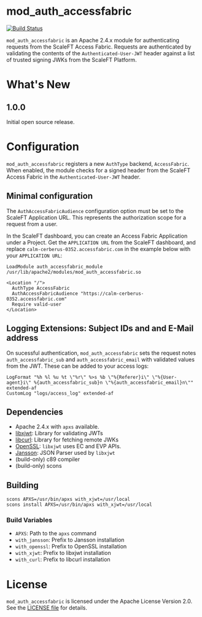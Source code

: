 # mod_auth_accessfabric

[![Build Status](https://travis-ci.org/ScaleFT/mod_auth_accessfabric.svg?branch=master)](https://travis-ci.org/ScaleFT/mod_auth_accessfabric)

`mod_auth_accessfabric` is an Apache 2.4.x module for authenticating requests from the ScaleFT Access Fabric.  Requests are authenticated by validating the contents of the `Authenticated-User-JWT` header against a list of trusted signing JWKs from the ScaleFT Platform.

# What's New

## 1.0.0

Initial open source release.

# Configuration

`mod_auth_accessfabric` registers a new `AuthType` backend, `AccessFabric`.  When enabled, the module checks for a signed header from the ScaleFT Access Fabric in the `Authenticated-User-JWT` header.

## Minimal configuration

The `AuthAccessFabricAudience` configuration option must be set to the ScaleFT Application URL.  This represents the authorization scope for a request from a user.

In the ScaleFT dashboard, you can create an Access Fabric Application under a Project. Get the `APPLICATION URL` from the ScaleFT dashboard, and replace `calm-cerberus-0352.accessfabric.com` in the example below with your `APPLICATION URL`:

```
LoadModule auth_accessfabric_module /usr/lib/apache2/modules/mod_auth_accessfabric.so

<Location "/">
  AuthType AccessFabric
  AuthAccessFabricAudience "https://calm-cerberus-0352.accessfabric.com"
  Require valid-user
</Location>
```

## Logging Extensions: Subject IDs and and E-Mail address

On sucessful authentication, `mod_auth_accessfabric` sets the request notes `auth_accessfabric_sub` and `auth_accessfabric_email` with validated values from the JWT.  These can be added to your access logs:

```
LogFormat "%h %l %u %t \"%r\" %>s %b \"%{Referer}i\" \"%{User-agent}i\" %{auth_accessfabric_sub}n \"%{auth_accessfabric_email}n\"" extended-af
CustomLog "logs/access_log" extended-af
```


## Dependencies

- Apache 2.4.x with `apxs` available.
- [libxjwt](https://github.com/ScaleFT/libxjwt): Library for validating JWTs
- [libcurl](https://curl.haxx.se/libcurl/): Library for fetching remote JWKs
- [OpenSSL](https://www.openssl.org/): `libxjwt` uses EC and EVP APIs.
- [Jansson](http://www.digip.org/jansson/): JSON Parser used by `libxjwt`
- (build-only) c89 compiler
- (build-only) scons

## Building

```
scons APXS=/usr/bin/apxs with_xjwt=/usr/local
scons install APXS=/usr/bin/apxs with_xjwt=/usr/local
```

### Build Variables

- `APXS`: Path to the `apxs` command
- `with_jansson`: Prefix to Jansson installation
- `with_openssl`: Prefix to OpenSSL installation
- `with_xjwt`: Prefix to libxjwt installation
- `with_curl`: Prefix to libcurl installation

# License

`mod_auth_accessfabric` is licensed under the Apache License Version 2.0. See the [LICENSE file](./LICENSE) for details.
